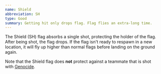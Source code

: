```yaml
---
name: Shield
abbreviation: SH
type: Good
summary: Getting hit only drops flag. Flag flies an extra-long time.
---
```


The Shield (SH) flag absorbs a single shot, protecting the holder of the flag. After being shot, the flag drops. If the flag isn't ready to respawn in a new location, it will fly up higher than normal flags before landing on the ground again.

Note that the Shield flag does **not** protect against a teammate that is shot with [Genocide](../genocide/).
